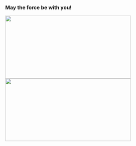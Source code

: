 ### May the force be with you!

<div>
  <a href="https://github.com/Marcosed1979">
  <img height="200em" width="400em" src="https://github-readme-stats.vercel.app/api?username=Marcosed1979&show_icons=true&theme=onedark&include_all_commits=true&count_private=true"/>
  <img height="200em" width="400em" src="https://github-readme-stats.vercel.app/api/top-langs/?username=Marcosed1979&layout=compact&langs_count=7&theme=onedark"/>
</div>


<!--
**Marcosed1979/Marcosed1979** is a ✨ _special_ ✨ repository because its `README.md` (this file) appears on your GitHub profile.

Here are some ideas to get you started:

- 🔭 I’m currently working on ...
- 🌱 I’m currently learning ...
- 👯 I’m looking to collaborate on ...
- 🤔 I’m looking for help with ...
- 💬 Ask me about ...
- 📫 How to reach me: ...
- 😄 Pronouns: ...
- ⚡ Fun fact: ...
-->
